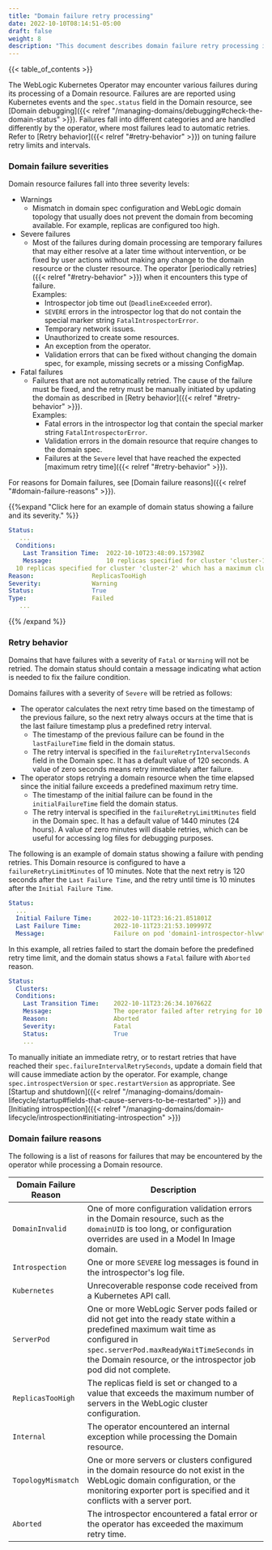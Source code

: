 ```yaml
---
title: "Domain failure retry processing"
date: 2022-10-10T08:14:51-05:00
draft: false
weight: 8
description: "This document describes domain failure retry processing in the Oracle WebLogic Server in Kubernetes environment."
---
```


{{< table_of_contents >}}

The WebLogic Kubernetes Operator may encounter various failures during its processing of a Domain resource.
Failures are are reported using Kubernetes events and the `spec.status` field in the Domain resource,
see [Domain debugging]({{< relref "/managing-domains/debugging#check-the-domain-status" >}}).
Failures fall into different categories and are handled differently by the operator, where most failures lead to automatic retries.
Refer to [Retry behavior]({{< relref "#retry-behavior" >}}) on tuning failure retry limits and intervals.

### Domain failure severities

Domain resource failures fall into three severity levels:

- Warnings
    - Mismatch in domain spec configuration and WebLogic domain topology that usually does not prevent the domain from becoming available.
      For example, replicas are configured too high.
- Severe failures
   - Most of the failures during domain processing are temporary failures that may either resolve at a later
     time without intervention, or be fixed by user actions without making any change to the domain resource
     or the cluster resource. The operator [periodically retries]({{< relref "#retry-behavior" >}})
     when it encounters this type of failure. \
     Examples:
     - Introspector job time out (`DeadlineExceeded` error).
     - `SEVERE` errors in the introspector log that do not contain the special marker string `FatalIntrospectorError`.
     - Temporary network issues.
     - Unauthorized to create some resources.
     - An exception from the operator.
     - Validation errors that can be fixed without changing the domain spec, for example, missing secrets or a missing ConfigMap.
- Fatal failures
    - Failures that are not automatically retried. The cause of the failure must be fixed, and the retry
      must be manually initiated by updating the domain as described in [Retry behavior]({{< relref "#retry-behavior" >}}). \
      Examples:
        - Fatal errors in the introspector log that contain the special marker string `FatalIntrospectorError`.
        - Validation errors in the domain resource that require changes to the domain spec.
        - Failures at the `Severe` level that have reached the expected [maximum retry time]({{< relref "#retry-behavior" >}}).

For reasons for Domain failures, see [Domain failure reasons]({{< relref "#domain-failure-reasons" >}}).

{{%expand "Click here for an example of domain status showing a failure and its severity." %}}
```yaml
Status:
   ...
  Conditions:
    Last Transition Time:  2022-10-10T23:48:09.157398Z
    Message:               10 replicas specified for cluster 'cluster-1' which has a maximum cluster size of 5
  10 replicas specified for cluster 'cluster-2' which has a maximum cluster size of 2
Reason:                ReplicasTooHigh
Severity:              Warning
Status:                True
Type:                  Failed
   ...
```
{{% /expand %}}

### Retry behavior

Domains that have failures with a severity of `Fatal` or `Warning` will not be retried. The domain status should contain a message indicating what action is needed to fix the failure condition.

Domains failures with a severity of `Severe` will be retried as follows:
- The operator calculates the next retry time based on the timestamp of the previous failure, so the next retry always occurs at the time that is the last failure timestamp plus a predefined retry interval.
  - The timestamp of the previous failure can be found in the `lastFailureTime` field in the domain status.
  - The retry interval is specified in the `failureRetryIntervalSeconds` field in the Domain spec. It has a default
    value of 120 seconds. A value of zero seconds means retry immediately after failure.
- The operator stops retrying a domain resource when the time elapsed since the initial failure exceeds a predefined maximum retry time.
    - The timestamp of the initial failure can be found in the `initialFailureTime` field the domain status.
    - The retry interval is specified in the `failureRetryLimitMinutes` field in the Domain spec. It has a default value of 1440 minutes (24 hours).
      A value of zero minutes will disable retries, which can be useful for accessing log files for debugging purposes.

The following is an example of domain status showing a failure with pending retries. This Domain resource is configured to have a
`failureRetryLimitMinutes` of 10 minutes. Note that the next retry is 120 seconds after the `Last Failure Time`,
and the retry until time is 10 minutes after the `Initial Failure Time`.
```yaml
Status:
  ...
  Initial Failure Time:      2022-10-11T23:16:21.851801Z
  Last Failure Time:         2022-10-11T23:21:53.109997Z
  Message:                   Failure on pod 'domain1-introspector-hlvwt' in namespace 'default': Back-off pulling image "oracle/weblogic:12214". Will retry next at 2022-10-11T23:23:53.109997240Z and approximately every 120 seconds afterward until 2022-10-11T23:26:21.851801Z if the failure is not resolved.
```

In this example, all retries failed to start the domain before the predefined retry time limit, and the domain status shows a `Fatal` failure with `Aborted` reason.
```yaml
Status:
  Clusters:
  Conditions:
    Last Transition Time:    2022-10-11T23:26:34.107662Z
    Message:                 The operator failed after retrying for 10 minutes. This time limit may be specified in spec.failureRetryLimitMinutes. Please resolve the error and then update domain.spec.introspectVersion to force another retry.
    Reason:                  Aborted
    Severity:                Fatal
    Status:                  True
    ...
```

To manually initiate an immediate retry, or to restart retries that have reached their
`spec.failureIntervalRetrySeconds`, update a domain field that will cause immediate action by the operator.
For example, change `spec.introspectVersion` or `spec.restartVersion` as appropriate.
See [Startup and shutdown]({{< relref "/managing-domains/domain-lifecycle/startup#fields-that-cause-servers-to-be-restarted" >}})
and [Initiating introspection]({{< relref "/managing-domains/domain-lifecycle/introspection#initiating-introspection" >}})

### Domain failure reasons

The following is a list of reasons for failures that may be encountered by the operator while processing a Domain resource.

| Domain Failure Reason | Description                                                                                                                                                                                                                                       |
|-----------------------|---------------------------------------------------------------------------------------------------------------------------------------------------------------------------------------------------------------------------------------------------|
| `DomainInvalid`       | One of more configuration validation errors in the Domain resource, such as the `domainUID` is too long, or configuration overrides are used in a Model In Image domain.                                                                          |
| `Introspection`       | One or more `SEVERE` log messages is found in the introspector's log file.                                                                                                                                                                        |
| `Kubernetes`          | Unrecoverable response code received from a Kubernetes API call.                                                                                                                                                                                  |
| `ServerPod`           | One or more WebLogic Server pods failed or did not get into the ready state within a predefined maximum wait time as configured in `spec.serverPod.maxReadyWaitTimeSeconds` in the Domain resource, or the introspector job pod did not complete. |
| `ReplicasTooHigh`     | The replicas field is set or changed to a value that exceeds the maximum number of servers in the WebLogic cluster configuration.                                                                                                                 |
| `Internal`            | The operator encountered an internal exception while processing the Domain resource.                                                                                                                                                              |
| `TopologyMismatch`    | One or more servers or clusters configured in the domain resource do not exist in the WebLogic domain configuration, or the monitoring exporter port is specified and it conflicts with a server port.                                                |
| `Aborted`             | The introspector encountered a fatal error or the operator has exceeded the maximum retry time.                                                                                                                                                  |
